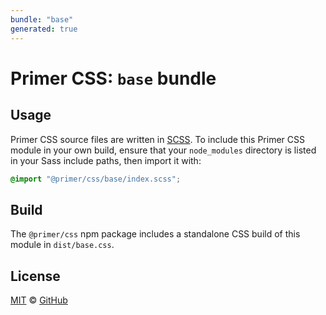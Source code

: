 ```yaml
---
bundle: "base"
generated: true
---
```


# Primer CSS: `base` bundle

## Usage

Primer CSS source files are written in [SCSS]. To include this Primer CSS module in your own build, ensure that your `node_modules` directory is listed in your Sass include paths, then import it with:

```scss
@import "@primer/css/base/index.scss";
```

## Build

The `@primer/css` npm package includes a standalone CSS build of this module in `dist/base.css`.

## License

[MIT](https://github.com/primer/css/blob/main/LICENSE) &copy; [GitHub](https://github.com/)


[scss]: https://sass-lang.com/documentation/syntax#scss
